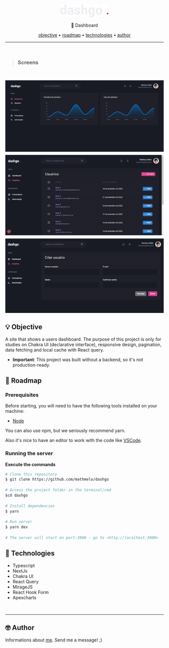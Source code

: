 <div align="center">
    <img src=".github/logo.svg" height="40"/>
</div>
<p align="center">🚀 Dashboard</p>

<div align="center">
 <a href="#-objective">objective</a> •
 <a href="#-roadmap">roadmap</a> •
 <a href="#-technologies">technologies</a> •
 <a href="#-author">author</a>
</div>

---
</br>

>  ### Screens

</br>

<p align="center">
  <img src="./.github/screens.png"  margin-top="400">
</p>

## 💡 Objective
<p>A site that shows a users dashboard.
The purpose of this project is only for studies on Chakra UI (declarative interface), responsive design, pagination, data fetching and local cache with React query.</p>

* **Important**: This project was built without a backend, so it's not production-ready.

## 🎌 Roadmap

### Prerequisites
Before starting, you will need to have the following tools installed on your machine:
<ul>
  <li><a href="https://nodejs.org/en/">Node</a></li>
</ul>

You can also use npm, but we seriously recommend yarn.

Also it's nice to have an editor to work with the code like [VSCode](https://code.visualstudio.com/).

### Running the server


**Execute the commands**

```bash
# Clone this repository
$ git clone https://github.com/mathmelo/dashgo

# Access the project folder in the terminal/cmd
$cd dashgo

# Install dependencies
$ yarn

# Run server
$ yarn dev

# The server will start on port:3000 - go to <http://localhost:3000>
```

## 💜 Technologies
- Typescript
- NextJs
- Chakra UI
- React Query
- MirageJS
- React Hook Form
- Apexcharts

<br>

---

## 🤓 Author

Informations about [me](https://github.com/mathmelo).
Send me a message! ;)
